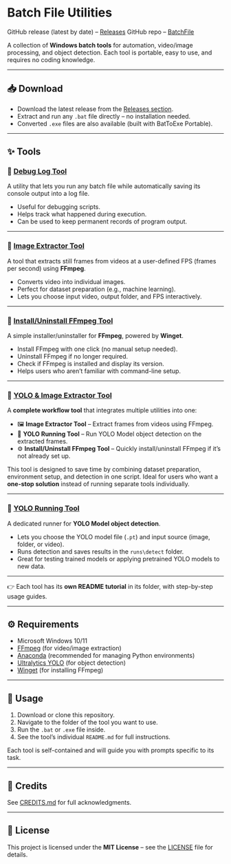 # Batch File Utilities

GitHub release (latest by date) – [Releases](https://github.com/kerklangsi/BatchFile/releases/tag/stable)
GitHub repo – [BatchFile](https://github.com/kerklangsi/BatchFile)

A collection of **Windows batch tools** for automation, video/image processing, and object detection. Each tool is portable, easy to use, and requires no coding knowledge.

---

## 📥 Download

* Download the latest release from the [Releases section](https://github.com/kerklangsi/BatchFile/releases/tag/stable).
* Extract and run any `.bat` file directly – no installation needed.
* Converted `.exe` files are also available (built with BatToExe Portable).

---

## ✨ Tools

### 🔹 [Debug Log Tool](DebugLog_Tool/README.md)

A utility that lets you run any batch file while automatically saving its console output into a log file.

* Useful for debugging scripts.
* Helps track what happened during execution.
* Can be used to keep permanent records of program output.

---

### 🔹 [Image Extractor Tool](ImageExtractor_Tool/README.md)

A tool that extracts still frames from videos at a user-defined FPS (frames per second) using **FFmpeg**.

* Converts video into individual images.
* Perfect for dataset preparation (e.g., machine learning).
* Lets you choose input video, output folder, and FPS interactively.

---

### 🔹 [Install/Uninstall FFmpeg Tool](Ffmpeg_Tool/README.md)

A simple installer/uninstaller for **FFmpeg**, powered by **Winget**.

* Install FFmpeg with one click (no manual setup needed).
* Uninstall FFmpeg if no longer required.
* Check if FFmpeg is installed and display its version.
* Helps users who aren’t familiar with command-line setup.

---

### 🔹 [YOLO & Image Extractor Tool](YOLOExtractor_Tool/README.md)

A **complete workflow tool** that integrates multiple utilities into one:

* 🖼 **Image Extractor Tool** – Extract frames from videos using FFmpeg.
* 🤖 **YOLO Running Tool** – Run YOLO Model object detection on the extracted frames.
* ⚙ **Install/Uninstall FFmpeg Tool** – Quickly install/uninstall FFmpeg if it’s not already set up.

This tool is designed to save time by combining dataset preparation, environment setup, and detection in one script. Ideal for users who want a **one-stop solution** instead of running separate tools individually.

---

### 🔹 [YOLO Running Tool](YOLORunning_Tool/README.md)

A dedicated runner for **YOLO Model object detection**.

* Lets you choose the YOLO model file (`.pt`) and input source (image, folder, or video).
* Runs detection and saves results in the `runs\detect` folder.
* Great for testing trained models or applying pretrained YOLO models to new data.

---

👉 Each tool has its **own README tutorial** in its folder, with step-by-step usage guides.

---
## ⚙ Requirements

* Microsoft Windows 10/11
* [FFmpeg](https://ffmpeg.org/) (for video/image extraction)
* [Anaconda](https://www.anaconda.com/) (recommended for managing Python environments)
* [Ultralytics YOLO](https://github.com/ultralytics/ultralytics) (for object detection)
* [Winget](https://learn.microsoft.com/en-us/windows/package-manager/winget/) (for installing FFmpeg)

---

## 📖 Usage

1. Download or clone this repository.
2. Navigate to the folder of the tool you want to use.
3. Run the `.bat` or `.exe` file inside.
4. See the tool’s individual `README.md` for full instructions.

Each tool is self-contained and will guide you with prompts specific to its task.

---

## 🙌 Credits

See [CREDITS.md](CREDITS.md) for full acknowledgments.

---

## 📜 License

This project is licensed under the **MIT License** – see the [LICENSE](https://raw.githubusercontent.com/kerklangsi/BatchFile/refs/heads/main/LICENCE) file for details.
